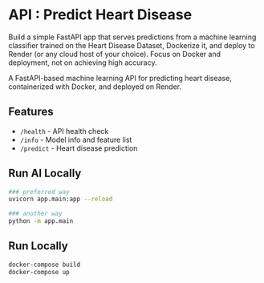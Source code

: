 # API : Predict Heart Disease
Build a simple FastAPI app that serves predictions from a machine learning classifier trained on the Heart Disease Dataset, Dockerize it, and deploy to Render (or any cloud host of your choice). Focus on Docker and deployment, not on achieving high accuracy.

A FastAPI-based machine learning API for predicting heart disease, containerized with Docker, and deployed on Render.

## Features
- `/health` - API health check
- `/info` - Model info and feature list
- `/predict` - Heart disease prediction


## Run AI Locally
```bash
### preferred way
uvicorn app.main:app --reload

### another way
python -m app.main
```


## Run Locally
```bash
docker-compose build
docker-compose up
